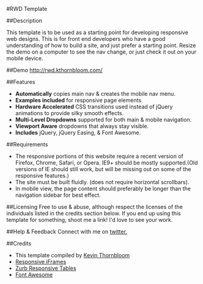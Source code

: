 #RWD Template

##Description


This template is to be used as a starting point for developing responsive web designs. This is for front end developers who have a good understanding of how to build a site, and just prefer a starting point. Resize the demo on a computer to see the nav change, or just check it out on your mobile device.


##Demo
http://rwd.kthornbloom.com/

##Features

- <b>Automatically</b> copies main nav & creates the mobile nav menu.
- <b>Examples included</b> for responsive page elements
- <b>Hardware Accelerated</b> CSS transitions used instead of jQuery animations to provide silky smooth effects.
- <b>Multi-Level Dropdowns</b> supported for both main & mobile navigation.
- <b>Viewport Aware</b> dropdowns that always stay visible.
- <b>Includes</b> jQuery, jQuery Easing, & Font Awesome.

##Requirements

- The responsive portions of this website require a recent version of Firefox, Chrome, Safari, or Opera. IE9+ should be mostly supported.(Old versions of IE should still work, but will be missing out on some of the responsive features.)
- The site must be built fluidly. (does not require horizontal scrollbars).
- In mobile view, the page content should preferably be longer than the navigation sidebar for best effect.

##Licensing
Free to use & abuse, although respect the licenses of the individuals listed in the credits section below.
If you end up using this template for something, shoot me a link! I'd love to see your work.

##Help & Feedback
Connect with me on <a href="https://twitter.com/kthornbloom" target="_blank">twitter.</a>

##Credits

- This template compiled by <a href="http://www.kthornbloom.com"  target="_blank">Kevin Thornbloom</a>
- <a href="http://niklausgerber.com/blog/responsive-google-or-bing-maps/"  target="_blank">Responsive iFrames</a>
- <a href="http://www.zurb.com/playground/responsive-tables" target="_blank">Zurb Responsive Tables</a>
- <a href="http://fortawesome.github.io/Font-Awesome/" target="_blank">Font Awesome</a>

